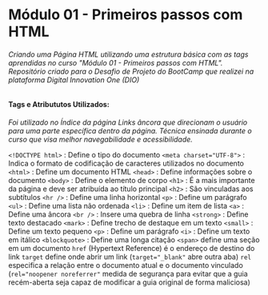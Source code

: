 
# Módulo 01 - Primeiros passos com HTML

###### Criando uma Página HTML utilizando uma estrutura básica com as tags aprendidas no curso "Módulo 01 - Primeiros passos com HTML".  Repositório criado para o Desafio de Projeto do BootCamp que realizei na plataforma Digital Innovation One (DIO)



#### Tags e Atribututos Utilizados:

*Foi utilizado no Índice da página Links âncora que direcionam o usuário para uma parte específica dentro da página. Técnica ensinada durante o curso que visa melhor navegabilidade e acessibilidade.*

`<!DOCTYPE html>` : Define o tipo do documento
`<meta charset="UTF-8">` : Indica o formato de codificação de caracteres utilizados no documento
`<html>` : Define um documento HTML
`<head>` : Define informações sobre o documento
`<body>` : Define o elemento de corpo
`<h1>` : É a mais importante da página e deve ser atribuída ao título principal
`<h2>` : São vinculadas aos subtítulos
`<hr />` : Define uma linha horizontal
`<p>` : Define um parágrafo
`<ul>` : Define uma lista não ordenada
`<li>` : Define um item de lista
`<a>` : Define uma âncora
`<br />` : Insere uma quebra de linha
`<strong>` : Define texto destacado
`<mark>` : Define trecho de destaque em um texto
`<small>` : Define um texto pequeno
`<p>` : Define um parágrafo
`<i>` : Define um texto em itálico
`<blockquote>` : Define uma longa citação
`<span>` define uma seção em um documento
`href`  (Hypertext Reference) é o endereço de destino do link
`target`  define onde abrir um link (`target="_blank"` abre outra aba)
`rel` especifica a relação entre o documento atual e o documento vinculado (`rel="noopener noreferrer"` medida de segurança para evitar que a guia recém-aberta seja capaz de modificar a guia original de forma maliciosa)